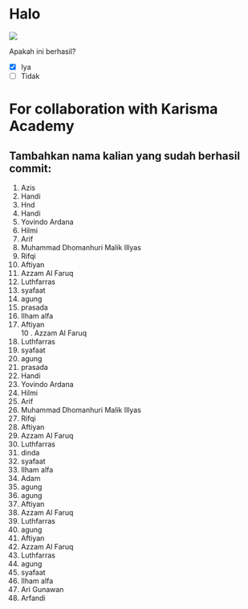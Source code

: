 # Halo

![](https://www.karismaacademy.com/wp-content/themes/karisma-academy/images/slider/home/top/robot.jpg)

Apakah ini berhasil? <br>

- [x] Iya
- [ ] Tidak

# For collaboration with Karisma Academy

## Tambahkan nama kalian yang sudah berhasil commit:

1. Azis <br>
2. Handi <br>
3. Hnd <br>
4. Handi <br>
5. Yovindo Ardana <br>
6. Hilmi <br>
7. Arif <br>
8. Muhammad Dhomanhuri Malik Illyas <br>
9. Rifqi <br>
8. Aftiyan <br>
10. Azzam Al Faruq <br>
11. Luthfarras <br>
12. syafaat <br>
13. agung
14. prasada
15. Ilham alfa <br>
8. Aftiyan <br>
10 . Azzam Al Faruq <br>
9. Luthfarras <br>
12. syafaat <br>
13. agung
14. prasada
2. Handi <br>
3. Yovindo Ardana <br>
4. Hilmi <br>
5. Arif <br>
6. Muhammad Dhomanhuri Malik Illyas <br>
7. Rifqi <br>
8. Aftiyan <br>
9. Azzam Al Faruq <br>
10. Luthfarras <br>
11. dinda <br>
12. syafaat <br>
13. Ilham alfa <br>
14. Adam <br>
13. agung
13. agung <br>
14. Aftiyan <br>
15. Azzam Al Faruq <br>
16. Luthfarras <br>
17. agung <br>
13. Aftiyan <br>
14. Azzam Al Faruq <br>
15. Luthfarras <br>
16. agung <br>
17. syafaat <br>
18. Ilham alfa <br>
19. Ari Gunawan <br>
20. Arfandi <br>
